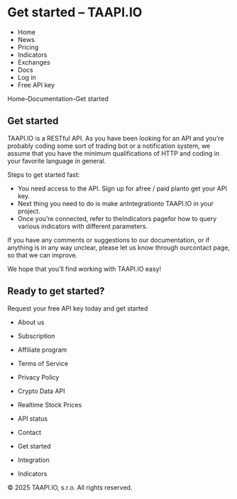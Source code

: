 # Get started – TAAPI.IO

- Home
- News
- Pricing
- Indicators
- Exchanges
- Docs
- Log in
- Free API key

Home–Documentation–Get started


## Get started
TAAPI.IO is a RESTful API. As you have been looking for an API and you’re probably coding some sort of trading bot or a notification system, we assume that you have the minimum qualifications of HTTP and coding in your favorite language in general.

Steps to get started fast:

- You need access to the API. Sign up for afree / paid planto get your API key.
- Next thing you need to do is make anIntegrationto TAAPI.IO in your project.
- Once you’re connected, refer to theIndicators pagefor how to query various indicators with different parameters.

If you have any comments or suggestions to our documentation, or if anything is in any way unclear, please let us know through ourcontact page, so that we can improve.

We hope that you’ll find working with TAAPI.IO easy!


## Ready to get started?
Request your free API key today and get started

- About us
- Subscription
- Affiliate program
- Terms of Service
- Privacy Policy
- Crypto Data API
- Realtime Stock Prices
- API status
- Contact

- Get started
- Integration
- Indicators

© 2025 TAAPI.IO, s.r.o. All rights reserved.

